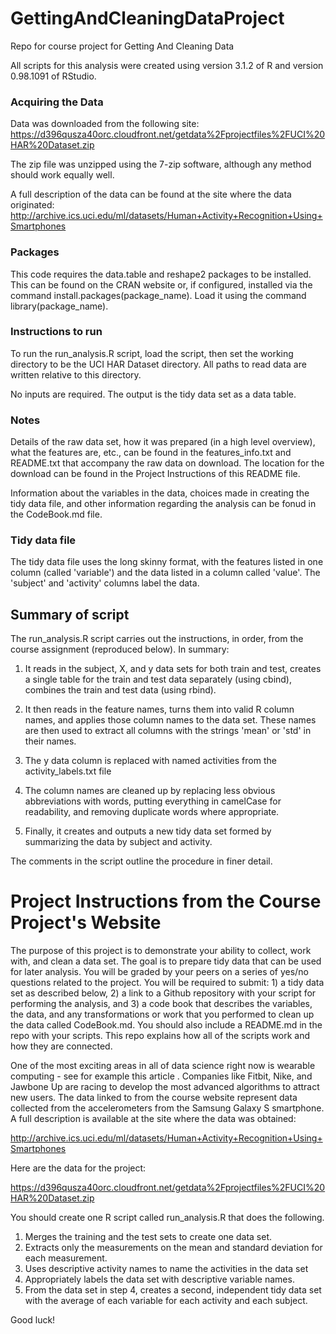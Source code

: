 # GettingAndCleaningDataProject
Repo for course project for Getting And Cleaning Data

All scripts for this analysis were created using version 3.1.2 of R and version 0.98.1091 of RStudio.

### Acquiring the Data
Data was downloaded from the following site: https://d396qusza40orc.cloudfront.net/getdata%2Fprojectfiles%2FUCI%20HAR%20Dataset.zip

The zip file was unzipped using the 7-zip software, although any method should work equally well. 

A full description of the data can be found at the site where the data originated:
http://archive.ics.uci.edu/ml/datasets/Human+Activity+Recognition+Using+Smartphones  

### Packages
This code requires the data.table and reshape2 packages to be installed. This can be found on the CRAN website or, if configured, installed via the command install.packages(package_name). Load it using the command library(package_name).

### Instructions to run
To run the run_analysis.R script, load the script, then set the working directory to be the UCI HAR Dataset directory. All paths to read data are written relative to this directory.

No inputs are required. The output is the tidy data set as a data table.

### Notes
Details of the raw data set, how it was prepared (in a high level overview), what the features are, etc., can be found in the features_info.txt and README.txt that accompany the raw data on download. The location for the download can be found in the Project Instructions of this README file.

Information about the variables in the data, choices made in creating the tidy data file, and other information regarding the analysis can be fonud in the CodeBook.md file.

### Tidy data file
The tidy data file uses the long skinny format, with the features listed in one column (called 'variable') and the data listed in a column called 'value'. The 'subject' and 'activity' columns label the data.

## Summary of script
The run_analysis.R script carries out the instructions, in order, from the course assignment (reproduced below). In summary:

1. It reads in the subject, X, and y data sets for both train and test, creates a single table for the train and test data separately (using cbind), combines the train and test data (using rbind). 

2. It then reads in the feature names, turns them into valid R column names, and applies those column names to the data set. These names are then used to extract all columns with the strings 'mean' or 'std' in their names.

3. The y data column is replaced with named activities from the activity_labels.txt file

4. The column names are cleaned up by replacing less obvious abbreviations with words, putting everything in camelCase for readability, and removing duplicate words where appropriate.

5. Finally, it creates and outputs a new tidy data set formed by summarizing the data by subject and activity.

The comments in the script outline the procedure in finer detail.

Project Instructions from the Course Project's Website
================

The purpose of this project is to demonstrate your ability to collect, work with, and clean a data set. The goal is to prepare tidy data that can be used for later analysis. You will be graded by your peers on a series of yes/no questions related to the project. You will be required to submit: 1) a tidy data set as described below, 2) a link to a Github repository with your script for performing the analysis, and 3) a code book that describes the variables, the data, and any transformations or work that you performed to clean up the data called CodeBook.md. You should also include a README.md in the repo with your scripts. This repo explains how all of the scripts work and how they are connected.  

One of the most exciting areas in all of data science right now is wearable computing - see for example this article . Companies like Fitbit, Nike, and Jawbone Up are racing to develop the most advanced algorithms to attract new users. The data linked to from the course website represent data collected from the accelerometers from the Samsung Galaxy S smartphone. A full description is available at the site where the data was obtained: 

http://archive.ics.uci.edu/ml/datasets/Human+Activity+Recognition+Using+Smartphones 

Here are the data for the project: 

https://d396qusza40orc.cloudfront.net/getdata%2Fprojectfiles%2FUCI%20HAR%20Dataset.zip 

You should create one R script called run_analysis.R that does the following. 
1. Merges the training and the test sets to create one data set.
2. Extracts only the measurements on the mean and standard deviation for each measurement. 
3. Uses descriptive activity names to name the activities in the data set
4. Appropriately labels the data set with descriptive variable names. 
5. From the data set in step 4, creates a second, independent tidy data set with the average of each variable for each activity and each subject.

Good luck!